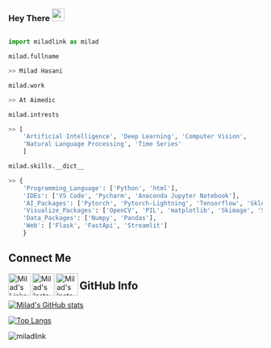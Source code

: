 ### Hey There <img src="https://media.giphy.com/media/hvRJCLFzcasrR4ia7z/giphy.gif" width="25px">


```python

import miladlink as milad

milad.fullname

>> Milad Hasani

milad.work

>> At Aimedic

milad.intrests

>> [
    'Artificial Intelligence', 'Deep Learning', 'Computer Vision',
    'Natural Language Processing', 'Time Series' 
    ]

milad.skills.__dict__

>> {
    'Programming_Language': ['Python', 'html'],
    'IDEs': ['VS Code', 'Pycharm', 'Anaconda Jupyter Notebook'],
    'AI_Packages': ['Pytorch', 'Pytorch-Lightning', 'Tensorflow', 'Sklearn'],
    'Visualize_Packages': ['OpenCV', 'PIL', 'matplotlib', 'Skimage', 'Seaborn'],
    'Data_Packages': ['Numpy', 'Pandas'],
    'Web': ['Flask', 'FastApi', 'Streamlit']
    }

```

## Connect Me

<a href="https://www.linkedin.com/in/milad-hasani-ba6a91135/">
  <img align="left" alt="Milad's LinkedIN" width="44px" src="https://raw.githubusercontent.com/peterthehan/peterthehan/master/assets/linkedin.svg" />
</a>

<a href="https://www.instagram.com/milad.link/">
  <img align="left" alt="Milad's Instagram" width="44px" src="https://raw.githubusercontent.com/peterthehan/peterthehan/master/assets/instagram.svg" />
</a>

<a href="https://www.instagram.com/milad.link/">
  <img align="left" alt="Milad's Instagram" width="44px" src="https://raw.githubusercontent.com/peterthehan/peterthehan/master/assets/instagram.svg" />
</a>

## GitHub Info

[![Milad's GitHub stats](https://github-readme-stats.vercel.app/api?username=miladlink&theme=midnight-purple&show_icons=true)](https://github.com/miladlink)

[![Top Langs](https://github-readme-stats.vercel.app/api/top-langs/?username=miladlink&thide=jupyter%20notebook&theme=midnight-purple&layout=compact)](https://github.com/miladlink)

<p align="left">
<img src="https://komarev.com/ghpvc/?username=miladlink" alt="miladlink" /> </p>